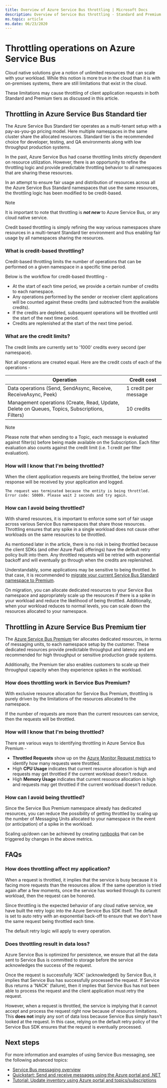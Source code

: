 ```yaml
---
title: Overview of Azure Service Bus throttling | Microsoft Docs
description: Overview of Service Bus throttling - Standard and Premium tiers.
ms.topic: article
ms.date: 06/23/2020
---
```


# Throttling operations on Azure Service Bus

Cloud native solutions give a notion of unlimited resources that can scale with your workload. While this notion is more true in the cloud than it is with on-premises systems, there are still limitations that exist in the cloud.

These limitations may cause throttling of client application requests in both Standard and Premium tiers as discussed in this article. 

## Throttling in Azure Service Bus Standard tier

The Azure Service Bus Standard tier operates as a multi-tenant setup with a pay-as-you-go pricing model. Here multiple namespaces in the same cluster share the allocated resources. Standard tier is the recommended choice for developer, testing, and QA environments along with low throughput production systems.

In the past, Azure Service Bus had coarse throttling limits strictly dependent on resource utilization. However, there is an opportunity to refine the throttling logic and provide predictable throttling behavior to all namespaces that are sharing these resources.

In an attempt to ensure fair usage and distribution of resources across all the Azure Service Bus Standard namespaces that use the same resources, the throttling logic has been modified to be credit-based.

> [!NOTE]
> It is important to note that throttling is ***not new*** to Azure Service Bus, or any cloud native service.
>
> Credit based throttling is simply refining the way various namespaces share resources in a multi-tenant Standard tier environment and thus enabling fair usage by all namespaces sharing the resources.

### What is credit-based throttling?

Credit-based throttling limits the number of operations that can be performed on a given namespace in a specific time period. 

Below is the workflow for credit-based throttling - 

  * At the start of each time period, we provide a certain number of credits to each namespace.
  * Any operations performed by the sender or receiver client applications will be counted against these credits (and subtracted from the available credits).
  * If the credits are depleted, subsequent operations will be throttled until the start of the next time period.
  * Credits are replenished at the start of the next time period.

### What are the credit limits?

The credit limits are currently set to '1000' credits every second (per namespace).

Not all operations are created equal. Here are the credit costs of each of the operations - 

| Operation | Credit cost|
|-----------|-----------|
| Data operations (Send, SendAsync, Receive, ReceiveAsync, Peek) |1 credit per message |
| Management operations (Create, Read, Update, Delete on Queues, Topics, Subscriptions, Filters) | 10 credits |

> [!NOTE]
> Please note that when sending to a Topic, each message is evaluated against filter(s) before being made available on the Subscription.
> Each filter evaluation also counts against the credit limit (i.e. 1 credit per filter evaluation).
>

### How will I know that I'm being throttled?

When the client application requests are being throttled, the below server response will be received by your application and logged.

```
The request was terminated because the entity is being throttled. Error code: 50009. Please wait 2 seconds and try again.
```

### How can I avoid being throttled?

With shared resources, it is important to enforce some sort of fair usage across various Service Bus namespaces that share those resources. Throttling ensures that any spike in a single workload does not cause other workloads on the same resources to be throttled.

As mentioned later in the article, there is no risk in being throttled because the client SDKs (and other Azure PaaS offerings) have the default retry policy built into them. Any throttled requests will be retried with exponential backoff and will eventually go through when the credits are replenished.

Understandably, some applications may be sensitive to being throttled. In that case, it is recommended to [migrate your current Service Bus Standard namespace to Premium](service-bus-migrate-standard-premium.md). 

On migration, you can allocate dedicated resources to your Service Bus namespace and appropriately scale up the resources if there is a spike in your workload and reduce the likelihood of being throttled. Additionally, when your workload reduces to normal levels, you can scale down the resources allocated to your namespace.

## Throttling in Azure Service Bus Premium tier

The [Azure Service Bus Premium](service-bus-premium-messaging.md) tier allocates dedicated resources, in terms of messaging units, to each namespace setup by the customer. These dedicated resources provide predictable throughput and latency and are recommended for high throughput or sensitive production grade systems.

Additionally, the Premium tier also enables customers to scale up their throughput capacity when they experience spikes in the workload.

### How does throttling work in Service Bus Premium?

With exclusive resource allocation for Service Bus Premium, throttling is purely driven by the limitations of the resources allocated to the namespace.

If the number of requests are more than the current resources can service, then the requests will be throttled.

### How will I know that I'm being throttled?

There are various ways to identifying throttling in Azure Service Bus Premium - 
  * **Throttled Requests** show up on the [Azure Monitor Request metrics](service-bus-metrics-azure-monitor.md#request-metrics) to identify how many requests were throttled.
  * High **CPU Usage** indicates that current resource allocation is high and requests may get throttled if the current workload doesn't reduce.
  * High **Memory Usage** indicates that current resource allocation is high and requests may get throttled if the current workload doesn't reduce.

### How can I avoid being throttled?

Since the Service Bus Premium namespace already has dedicated resources, you can reduce the possibility of getting throttled by scaling up the number of Messaging Units allocated to your namespace in the event (or anticipation) of a spike in the workload.

Scaling up/down can be achieved by creating [runbooks](../automation/automation-create-alert-triggered-runbook.md) that can be triggered by changes in the above metrics.

## FAQs

### How does throttling affect my application?

When a request is throttled, it implies that the service is busy because it is facing more requests than the resources allow. If the same operation is tried again after a few moments, once the service has worked through its current workload, then the request can be honored.

Since throttling is the expected behavior of any cloud native service, we have built the retry logic into the Azure Service Bus SDK itself. The default is set to auto retry with an exponential back-off to ensure that we don't have the same request being throttled each time.

The default retry logic will apply to every operation.

### Does throttling result in data loss?

Azure Service Bus is optimized for persistence, we ensure that all the data sent to Service Bus is committed to storage before the service acknowledges the success of the request.

Once the request is successfully 'ACK' (acknowledged) by Service Bus, it implies that Service Bus has successfully processed the request. If Service Bus returns a 'NACK' (failure), then it implies that Service Bus has not been able to process the request and the client application must retry the request.

However, when a request is throttled, the service is implying that it cannot accept and process the request right now because of resource limitations. This **does not** imply any sort of data loss because Service Bus simply hasn't looked at the request. In this case, relying on the default retry policy of the Service Bus SDK ensures that the request is eventually processed.

## Next steps

For more information and examples of using Service Bus messaging, see the following advanced topics:

* [Service Bus messaging overview](service-bus-messaging-overview.md)
* [Quickstart: Send and receive messages using the Azure portal and .NET](service-bus-quickstart-portal.md)
* [Tutorial: Update inventory using Azure portal and topics/subscriptions](service-bus-tutorial-topics-subscriptions-portal.md)

